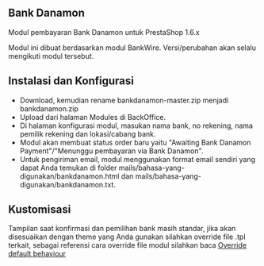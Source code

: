 Bank Danamon
--------
Modul pembayaran Bank Danamon untuk PrestaShop 1.6.x

Modul ini dibuat berdasarkan modul BankWire. Versi/perubahan akan selalu mengikuti modul tersebut.

Instalasi dan Konfigurasi
--------
* Download, kemudian rename bankdanamon-master.zip menjadi bankdanamon.zip
* Upload dari halaman Modules di BackOffice.
* Di halaman konfigurasi modul, masukan nama bank, no rekening, nama pemilik rekening dan lokasi/cabang bank.
* Modul akan membuat status order baru yaitu "Awaiting Bank Danamon Payment"/"Menunggu pembayaran via Bank Danamon".
* Untuk pengiriman email, modul menggunakan format email sendiri yang dapat Anda temukan di folder mails/bahasa-yang-digunakan/bankdanamon.html dan mails/bahasa-yang-digunakan/bankdanamon.txt.

Kustomisasi
--------
Tampilan saat konfirmasi dan pemilihan bank masih standar, jika akan disesuaikan dengan theme yang Anda gunakan silahkan override file .tpl terkait, sebagai referensi cara override file modul silahkan baca [Override default behaviour][1]


[1]: http://doc.prestashop.com/display/PS16/Overriding+default+behaviors
